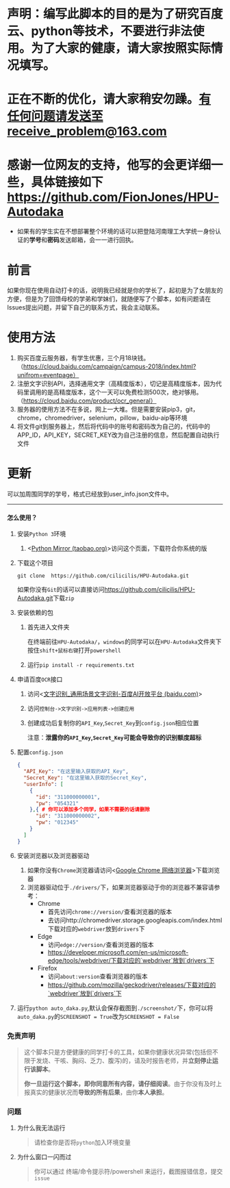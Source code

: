 # 声明：编写此脚本的目的是为了研究百度云、python等技术，不要进行非法使用。为了大家的健康，请大家按照实际情况填写。
# 正在不断的优化，请大家稍安勿躁。有任何问题请发送至receive_problem@163.com<br>
# 感谢一位网友的支持，他写的会更详细一些，具体链接如下<a>https://github.com/FionJones/HPU-Autodaka</a>
* 如果有的学生实在不想部署整个环境的话可以把登陆河南理工大学统一身份认证的<b>学号</b>和<b>密码</b>发送邮箱，会一一进行回执。
# 前言
如果你现在使用自动打卡的话，说明我已经就是你的学长了，起初是为了女朋友的方便，但是为了回馈母校的学弟和学妹们，就随便写了个脚本，如有问题请在Issues提出问题，并留下自己的联系方式，我会主动联系。
# 使用方法
1. 购买百度云服务器，有学生优惠，三个月18块钱。（https://cloud.baidu.com/campaign/campus-2018/index.html?unifrom=eventpage）<br>
2. 注册文字识别API，选择通用文字（高精度版本），切记是高精度版本，因为代码里调用的是高精度版本，这个一天可以免费检测500次，绝对够用。（https://cloud.baidu.com/product/ocr_general）<br>
3. 服务器的使用方法不在多说，网上一大堆。但是需要安装pip3，git，chrome，chromedriver，selenium，pillow，baidu-aip等环境<br>
4. 将文件git到服务器上，然后将代码中的账号和密码改为自己的，代码中的APP_ID，API_KEY，SECRET_KEY改为自己注册的信息，然后配置自动执行文件
# 更新
可以加周围同学的学号，格式已经放到user_info.json文件中。



---

#### 怎么使用？

1.  安装`Python 3`环境

    1.  <[Python Mirror (taobao.org)](https://npm.taobao.org/mirrors/python/3.9.0/)>访问这个页面，下载符合你系统的版

2.  下载这个项目

    `git clone  https://github.com/cilicilis/HPU-Autodaka.git`

    如果你没有`Git`的话可以直接访问<https://github.com/cilicilis/HPU-Autodaka.git>下载`zip`

3.  安装依赖的包

    1.  首先进入文件夹

        在终端前往`HPU-Autodaka/`，`windows`的同学可以在`HPU-Autodaka`文件夹下按住`shift+鼠标右键`打开`powershell`

    2.  运行`pip install -r requirements.txt`

4.  申请百度`OCR`接口

    1.  访问<[文字识别_通用场景文字识别-百度AI开放平台 (baidu.com)](https://cloud.baidu.com/product/ocr_general)>

    2.  访问`控制台->文字识别->应用列表->创建应用`

    3.  创建成功后复制你的`API_Key`,`Secret_Key`到`config.json`相应位置

        注意：**泄露你的`API_Key`,`Secret_Key`可能会导致你的识别额度超标**

5.  配置`config.json`

    ```json
    {
      "API_Key": "在这里输入获取的API_Key",
      "Secret_Key": "在这里输入获取的Secret_Key",
      "userInfo": [
        {
          "id": "311000000001",
          "pw": "054321"
        },{ # 你可以添加多个同学，如果不需要的话请删除
          "id": "311000000002",
          "pw": "012345"
        }
      ]
    }
    ```

6.  安装浏览器以及浏览器驱动

    1.  如果你没有`Chrome`浏览器请访问<[Google Chrome 网络浏览器](https://www.google.com/chrome/)>下载浏览器
    2.  浏览器驱动位于`./drivers/`下，如果浏览器驱动于你的浏览器不兼容请参考：
        -   Chrome
            -   首先访问`chrome://version/`查看浏览器的版本
            -   去访问http://chromedriver.storage.googleapis.com/index.html下载对应的`webdriver`放到`drivers`下
        -   Edge
            -   访问`edge://version/`查看浏览器的版本
            -   https://developer.microsoft.com/en-us/microsoft-edge/tools/webdriver/下载对应的`webdriver`放到`drivers`下
        -   Firefox
            -   访问`about:version`查看浏览器的版本
            -   https://github.com/mozilla/geckodriver/releases/下载对应的`webdriver`放到`drivers`下

7.  运行`python auto_daka.py`,默认会保存截图到`./screenshot/`下，你可以将`auto_daka.py`的`SCREENSHOT = True`改为`SCREENSHOT = False`



### 免责声明

>   这个脚本只是方便健康的同学打卡的工具，如果你健康状况异常(包括但不限于发烧、干咳、胸闷、乏力、腹泻)的，请及时报告老师，并**立刻停止运行该脚本**。
>
>   **你一旦运行这个脚本，即你同意所有内容，请仔细阅读**。由于你没有及时上报真实的健康状况而**导致的所有后果**，由你**本人承担**。



### 问题

1.  为什么我无法运行

    >   请检查你是否将`python`加入环境变量

    

2.  为什么窗口一闪而过

    >   你可以通过 终端/命令提示符/powershell 来运行，截图报错信息，提交`issue`



